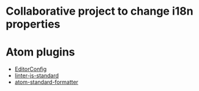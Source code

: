 # Collaborative project to change i18n properties

# Atom plugins

- [EditorConfig](https://atom.io/packages/editorconfig)
- [linter-js-standard](https://atom.io/packages/linter-js-standard)
- [atom-standard-formatter](https://atom.io/packages/standard-formatter)
